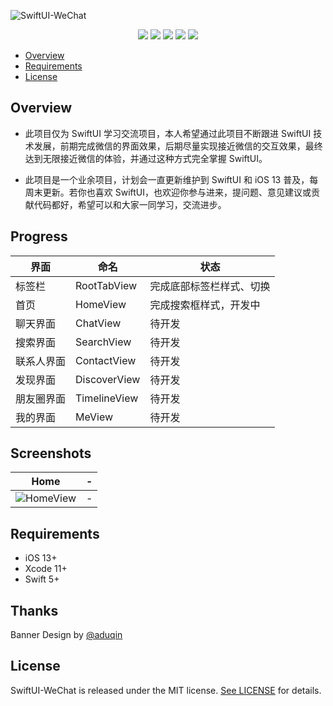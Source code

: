 ![SwiftUI-WeChat](https://github.com/wxxsw/SwiftUI-WeChat/blob/master/Images/logo.png)

<p align="center">
<a href="https://developer.apple.com/swift"><img src="https://img.shields.io/badge/language-Swift%205-f48041.svg?style=flat"></a>
<a href="https://developer.apple.com/swiftui"><img src="https://img.shields.io/badge/framework-SwiftUI-blue.svg?style=flat"></a>
<a href="https://developer.apple.com/ios"><img src="https://img.shields.io/badge/platform-iOS%2013%2b-blue.svg?style=flat"></a>
<a href="https://github.com/apple/swift-package-manager"><img src="https://img.shields.io/badge/SPM-compatible-4BC51D.svg?style=flat"></a>
<a href="https://github.com/wxxsw/SwiftUI-WeChat/blob/master/LICENSE"><img src="http://img.shields.io/badge/license-MIT-lightgrey.svg?style=flat"></a>
</p>

- [Overview](#overview)
- [Requirements](#requirements)
- [License](#license)

## Overview

- 此项目仅为 SwiftUI 学习交流项目，本人希望通过此项目不断跟进 SwiftUI 技术发展，前期完成微信的界面效果，后期尽量实现接近微信的交互效果，最终达到无限接近微信的体验，并通过这种方式完全掌握 SwiftUI。

- 此项目是一个业余项目，计划会一直更新维护到 SwiftUI 和 iOS 13 普及，每周末更新。若你也喜欢 SwiftUI，也欢迎你参与进来，提问题、意见建议或贡献代码都好，希望可以和大家一同学习，交流进步。

## Progress

界面|命名|状态
---|---|---
标签栏|RootTabView|完成底部标签栏样式、切换
首页|HomeView|完成搜索框样式，开发中
聊天界面|ChatView|待开发
搜索界面|SearchView|待开发
联系人界面|ContactView|待开发
发现界面|DiscoverView|待开发
朋友圈界面|TimelineView|待开发
我的界面|MeView|待开发

## Screenshots

Home|-
---|---
![HomeView](https://github.com/wxxsw/SwiftUI-WeChat/blob/master/Images/screenshot_chat_home.png)|-


## Requirements

- iOS 13+
- Xcode 11+
- Swift 5+

## Thanks

Banner Design by [@aduqin](https://dribbble.com/aduqin)

## License

SwiftUI-WeChat is released under the MIT license. [See LICENSE](https://github.com/wxxsw/SwiftUI-WeChat/blob/master/LICENSE) for details.
